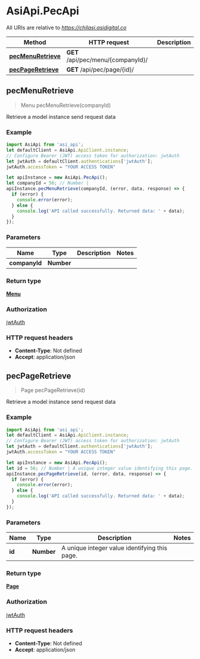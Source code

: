 # AsiApi.PecApi

All URIs are relative to *https://chilasi.asidigital.co*

Method | HTTP request | Description
------------- | ------------- | -------------
[**pecMenuRetrieve**](PecApi.md#pecMenuRetrieve) | **GET** /api/pec/menu/{companyId}/ | 
[**pecPageRetrieve**](PecApi.md#pecPageRetrieve) | **GET** /api/pec/page/{id}/ | 



## pecMenuRetrieve

> Menu pecMenuRetrieve(companyId)



Retrieve a model instance send request data

### Example

```javascript
import AsiApi from 'asi_api';
let defaultClient = AsiApi.ApiClient.instance;
// Configure Bearer (JWT) access token for authorization: jwtAuth
let jwtAuth = defaultClient.authentications['jwtAuth'];
jwtAuth.accessToken = "YOUR ACCESS TOKEN"

let apiInstance = new AsiApi.PecApi();
let companyId = 56; // Number | 
apiInstance.pecMenuRetrieve(companyId, (error, data, response) => {
  if (error) {
    console.error(error);
  } else {
    console.log('API called successfully. Returned data: ' + data);
  }
});
```

### Parameters


Name | Type | Description  | Notes
------------- | ------------- | ------------- | -------------
 **companyId** | **Number**|  | 

### Return type

[**Menu**](Menu.md)

### Authorization

[jwtAuth](../README.md#jwtAuth)

### HTTP request headers

- **Content-Type**: Not defined
- **Accept**: application/json


## pecPageRetrieve

> Page pecPageRetrieve(id)



Retrieve a model instance send request data

### Example

```javascript
import AsiApi from 'asi_api';
let defaultClient = AsiApi.ApiClient.instance;
// Configure Bearer (JWT) access token for authorization: jwtAuth
let jwtAuth = defaultClient.authentications['jwtAuth'];
jwtAuth.accessToken = "YOUR ACCESS TOKEN"

let apiInstance = new AsiApi.PecApi();
let id = 56; // Number | A unique integer value identifying this page.
apiInstance.pecPageRetrieve(id, (error, data, response) => {
  if (error) {
    console.error(error);
  } else {
    console.log('API called successfully. Returned data: ' + data);
  }
});
```

### Parameters


Name | Type | Description  | Notes
------------- | ------------- | ------------- | -------------
 **id** | **Number**| A unique integer value identifying this page. | 

### Return type

[**Page**](Page.md)

### Authorization

[jwtAuth](../README.md#jwtAuth)

### HTTP request headers

- **Content-Type**: Not defined
- **Accept**: application/json

